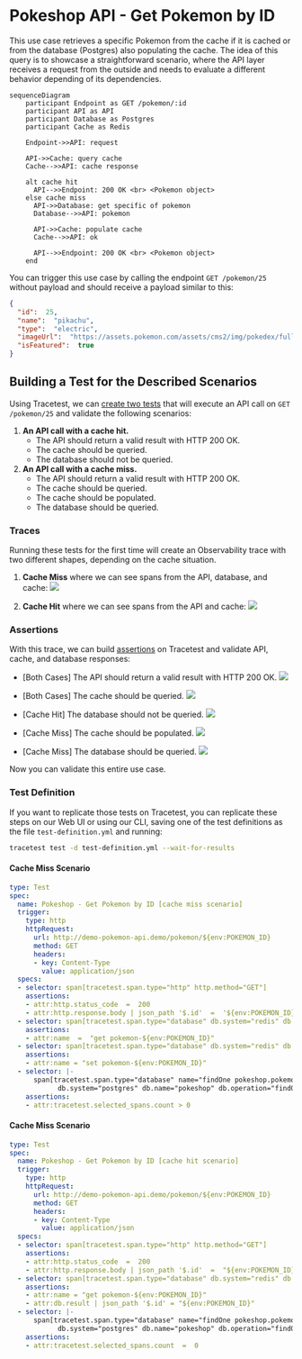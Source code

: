 # Pokeshop API - Get Pokemon by ID

This use case retrieves a specific Pokemon from the cache if it is cached or from the database (Postgres) also populating the cache. The idea of this query is to showcase a straightforward scenario, where the API layer receives a request from the outside and needs to evaluate a different behavior depending of its dependencies.

```mermaid
sequenceDiagram
    participant Endpoint as GET /pokemon/:id
    participant API as API
    participant Database as Postgres
    participant Cache as Redis
    
    Endpoint->>API: request

    API->>Cache: query cache
    Cache-->>API: cache response

    alt cache hit
      API-->>Endpoint: 200 OK <br> <Pokemon object>
    else cache miss
      API->>Database: get specific of pokemon
      Database-->>API: pokemon

      API->>Cache: populate cache
      Cache-->>API: ok

      API-->>Endpoint: 200 OK <br> <Pokemon object>
    end
```

You can trigger this use case by calling the endpoint `GET /pokemon/25` without payload and should receive a payload similar to this: 
```json
{
  "id":  25,
  "name":  "pikachu",
  "type":  "electric",
  "imageUrl":  "https://assets.pokemon.com/assets/cms2/img/pokedex/full/025.png",
  "isFeatured":  true
}
```

## Building a Test for the Described Scenarios

Using Tracetest, we can [create two tests](../../../web-ui/creating-tests.md) that will execute an API call on `GET /pokemon/25` and validate the following scenarios:
1. **An API call with a cache hit.**
   - The API should return a valid result with HTTP 200 OK.
   - The cache should be queried.
   - The database should not be queried.
2. **An API call with a cache miss.**
   - The API should return a valid result with HTTP 200 OK.
   - The cache should be queried.
   - The cache should be populated.
   - The database should be queried.

### Traces

Running these tests for the first time will create an Observability trace with two different shapes, depending on the cache situation.

1. **Cache Miss** where we can see spans from the API, database, and cache:
![](../images/get-pokemon-by-id-trace-cachemiss.png)

2. **Cache Hit** where we can see spans from the API and cache:
![](../images/get-pokemon-by-id-trace-cachehit.png)

### Assertions

With this trace, we can build [assertions](../../../concepts/assertions.md) on Tracetest and validate API, cache, and database responses:

- [Both Cases] The API should return a valid result with HTTP 200 OK.
![](../images/get-pokemon-by-id-api-test-spec.png)

- [Both Cases] The cache should be queried.
![](../images/get-pokemon-by-id-redis-query-test-spec.png)

- [Cache Hit] The database should not be queried.
![](../images/get-pokemon-by-id-db-no-query-test-spec.png)

- [Cache Miss] The cache should be populated.
![](../images/get-pokemon-by-id-redis-set-test-spec.png)

- [Cache Miss] The database should be queried.
![](../images/get-pokemon-by-id-db-query-test-spec.png)

Now you can validate this entire use case.

### Test Definition

If you want to replicate those tests on Tracetest, you can replicate these steps on our Web UI or using our CLI, saving one of the test definitions as the file `test-definition.yml` and running:

```sh
tracetest test -d test-definition.yml --wait-for-results
```

#### Cache Miss Scenario

```yaml
type: Test
spec:
  name: Pokeshop - Get Pokemon by ID [cache miss scenario]
  trigger:
    type: http
    httpRequest:
      url: http://demo-pokemon-api.demo/pokemon/${env:POKEMON_ID}
      method: GET
      headers:
      - key: Content-Type
        value: application/json
  specs:
  - selector: span[tracetest.span.type="http" http.method="GET"]
    assertions:
    - attr:http.status_code  =  200
    - attr:http.response.body | json_path '$.id'  =  '${env:POKEMON_ID}'
  - selector: span[tracetest.span.type="database" db.system="redis" db.operation="get"]
    assertions:
    - attr:name  =  "get pokemon-${env:POKEMON_ID}"
  - selector: span[tracetest.span.type="database" db.system="redis" db.operation="set"]
    assertions:
    - attr:name = "set pokemon-${env:POKEMON_ID}"
  - selector: |-
      span[tracetest.span.type="database" name="findOne pokeshop.pokemon"
            db.system="postgres" db.name="pokeshop" db.operation="findOne" db.sql.table="pokemon"]
    assertions:
    - attr:tracetest.selected_spans.count > 0
```

#### Cache Miss Scenario

```yml
type: Test
spec:
  name: Pokeshop - Get Pokemon by ID [cache hit scenario]
  trigger:
    type: http
    httpRequest:
      url: http://demo-pokemon-api.demo/pokemon/${env:POKEMON_ID}
      method: GET
      headers:
      - key: Content-Type
        value: application/json
  specs:
  - selector: span[tracetest.span.type="http" http.method="GET"]
    assertions:
    - attr:http.status_code  =  200
    - attr:http.response.body | json_path '$.id'  =  "${env:POKEMON_ID}"
  - selector: span[tracetest.span.type="database" db.system="redis" db.operation="get"]
    assertions:
    - attr:name = "get pokemon-${env:POKEMON_ID}"
    - attr:db.result | json_path '$.id' = "${env:POKEMON_ID}"
  - selector: |-
      span[tracetest.span.type="database" name="findOne pokeshop.pokemon"
            db.system="postgres" db.name="pokeshop" db.operation="findOne" db.sql.table="pokemon"]
    assertions:
    - attr:tracetest.selected_spans.count  =  0
```
